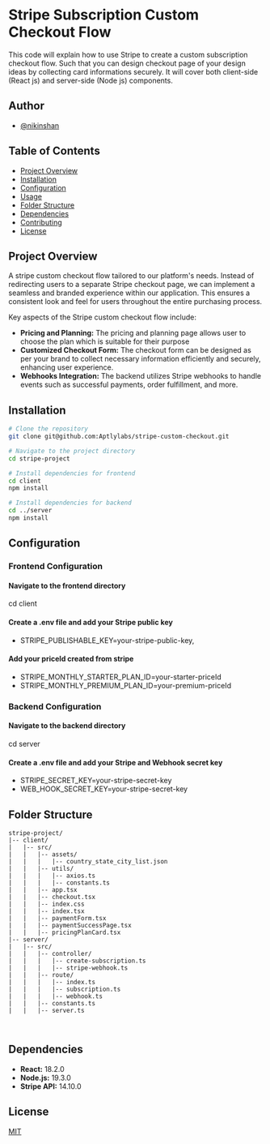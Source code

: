 
# Stripe Subscription Custom Checkout Flow
This code will explain how to use Stripe to create a custom subscription checkout flow. Such that you can design checkout page of your design ideas by collecting card informations securely. It will cover both client-side (React js) and server-side (Node js) components.



## Author

- [@nikinshan](https://github.com/nikinshan)


## Table of Contents

- [Project Overview](#project-overview)
- [Installation](#installation)
- [Configuration](#configuration)
- [Usage](#usage)
- [Folder Structure](#folder-structure)
- [Dependencies](#dependencies)
- [Contributing](#contributing)
- [License](#license)

## Project Overview

A stripe custom checkout flow tailored to our platform's needs. Instead of redirecting users to a separate Stripe checkout page, we can implement a seamless and branded experience within our application. This ensures a consistent look and feel for users throughout the entire purchasing process.

Key aspects of the Stripe custom checkout flow include:

- **Pricing and Planning:** The pricing and planning page allows user to choose the plan which is suitable for their purpose
- **Customized Checkout Form:** The checkout form can be designed as per your brand to collect necessary information efficiently and securely, enhancing user experience.
- **Webhooks Integration:** The backend utilizes Stripe webhooks to handle events such as successful payments, order fulfillment, and more.
## Installation

```bash
# Clone the repository
git clone git@github.com:Aptlylabs/stripe-custom-checkout.git

# Navigate to the project directory
cd stripe-project

# Install dependencies for frontend
cd client
npm install

# Install dependencies for backend
cd ../server
npm install
```

    
## Configuration
### Frontend Configuration
#### Navigate to the frontend directory
cd client

#### Create a .env file and add your Stripe public key
- STRIPE_PUBLISHABLE_KEY=your-stripe-public-key,

#### Add your priceId created from stripe
- STRIPE_MONTHLY_STARTER_PLAN_ID=your-starter-priceId
- STRIPE_MONTHLY_PREMIUM_PLAN_ID=your-premium-priceId

### Backend Configuration

#### Navigate to the backend directory
cd server

#### Create a .env file and add your Stripe and Webhook secret key
- STRIPE_SECRET_KEY=your-stripe-secret-key
- WEB_HOOK_SECRET_KEY=your-stripe-secret-key
## Folder Structure
```
stripe-project/
|-- client/
|   |-- src/
|   |   |-- assets/
|   |   |   |-- country_state_city_list.json
|   |   |-- utils/
|   |   |   |-- axios.ts
|   |   |   |-- constants.ts
|   |   |-- app.tsx
|   |   |-- checkout.tsx
|   |   |-- index.css
|   |   |-- index.tsx
|   |   |-- paymentForm.tsx
|   |   |-- paymentSuccessPage.tsx
|   |   |-- pricingPlanCard.tsx
|-- server/
|   |-- src/
|   |   |-- controller/
|   |   |   |-- create-subscription.ts
|   |   |   |-- stripe-webhook.ts
|   |   |-- route/
|   |   |   |-- index.ts
|   |   |   |-- subscription.ts
|   |   |   |-- webhook.ts
|   |   |-- constants.ts
|   |   |-- server.ts



```
## Dependencies


- **React:** 18.2.0
- **Node.js:** 19.3.0
- **Stripe API:** 14.10.0
## License

[MIT](https://choosealicense.com/licenses/mit/)

